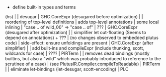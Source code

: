 
- define built-in types and terms

(hs)
|
| desugar
|
GHC.CoreExpr (desugared before optimization)
|
| reordering of top-level definitions
| adds top-level annotations
| some local inlining
| "case .. of wild_00" => "case .. of"
| ???
|
GHC.CoreExpr (desugared after optimization)
|
| simplifier let out-floating (Seems to depend on annotations) + ???
| (no changes observed to embedded plutus code)
| side-effect: ensure unfoldings are present
|
GHC.CoreExpr (after simplifier)
|
| add built-ins and compileExpr (include thunking, scott, wildcards for case)
| ????
|
PIRTerm
|
| removes dead bindings (mostly builtins, but also a "wild" which was probably introduced to reference to the scrutinee of a case)
| (see PlutusIR.Compiler.compileToReadable)
|
PIRTerm
|
| eliminate let-bindings (let-desugar, scott-encoding)
|
PLC
